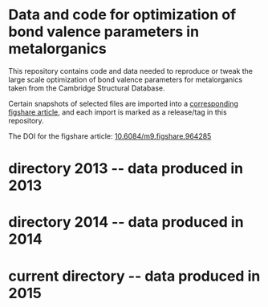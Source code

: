 Data and code for optimization of bond valence parameters in metalorganics
==========================================================================

This repository contains code and data needed to reproduce or tweak the large scale optimization of bond valence parameters for metalorganics taken from the Cambridge Structural Database.

Certain snapshots of selected files are imported into a [corresponding figshare article](http://figshare.com/articles/Data_and_code_for_optimization_of_bond_valence_parameters_in_metalorganics/964285), and each import is marked as a release/tag in this repository.

The DOI for the figshare article: [10.6084/m9.figshare.964285](http://dx.doi.org/10.6084/m9.figshare.964285)

# directory 2013 -- data produced in 2013
# directory 2014 -- data produced in 2014
# current directory -- data produced in 2015
